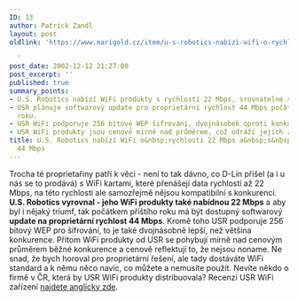 ```yaml
---
ID: 13
author: Patrick Zandl
layout: post
oldlink: 'https://www.marigold.cz/item/u-s-robotics-nabizi-wifi-o-rychlosti-22-mbps-a-s-vyhledem-na-44-mbps

  '
post_date: 2002-12-12 21:27:00
post_excerpt: ''
published: true
summary_points:
- U.S. Robotics nabízí WiFi produkty s rychlostí 22 Mbps, srovnatelné s D-Link.
- USR plánuje softwarový update pro proprietární rychlost 44 Mbps počátkem příštího
  roku.
- USR WiFi podporuje 256 bitové WEP šifrování, dvojnásobek oproti konkurenci.
- USR WiFi produkty jsou cenově mírně nad průměrem, což odráží jejich značku.
title: U.S. Robotics nabízí WiFi o&nbsp;rychlosti 22 Mbps a&nbsp;s&nbsp;výhledem na
  44 Mbps
---
```


Trocha té proprietařiny patří k věci - není to tak dávno, co D-Lin přišel (a i u nás se to prodává) s WiFi kartami, které přenášejí data rychlostí až 22 Mbps, na této rychlosti ale samozřejmě nějsou kompatibilní s konkurencí. <STRONG>U.S. Robotics vyrovnal - jeho WiFi produkty také nabídnou 22 Mbps</STRONG> a aby byl i nějaký triumf, tak počátkem příštího roku má být dostupný softwarový <STRONG>update na proprietární rychlost 44 Mbps</STRONG>. Kromě toho USR podporuje 256 bitový WEP pro šifrování, to je také dvojnásobně lepší, než většina konkurence. Přitom WiFi produkty od USR se pohybují mírně nad cenovým průměrem běžné konkurence a cenově reflektují to, že nejsou noname. Ne snad, že bych horoval pro proprietární řešení, ale tady dostáváte WiFi standard a k němu něco navíc, co můžete a nemusíte použít. Nevíte někdo o firmě v ČR, která by USR WiFi produkty distribuovala? Recenzi USR WiFi zařízení <A href="http://rtnews.globetechnology.com/servlet/ArticleNews/tech/RTGAM/20021211/gtrev4/Technology/techBN/" target=_blank>najdete anglicky zde</A>.